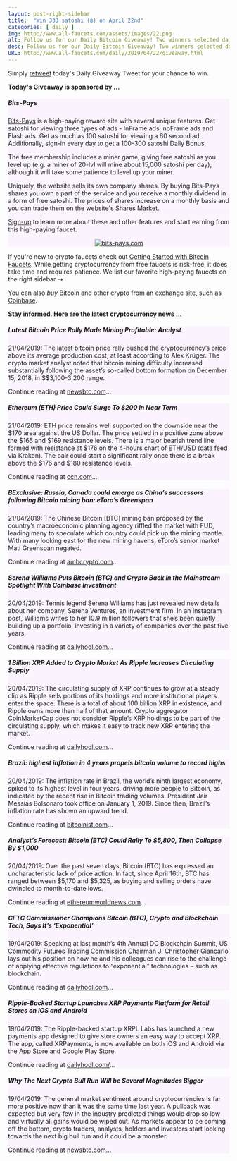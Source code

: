 ```yaml
---
layout: post-right-sidebar
title:  "Win 333 satoshi (฿) on April 22nd"
categories: [ daily ]
img: http://www.all-faucets.com/assets/images/22.png
alt: Follow us for our Daily Bitcoin Giveaway! Two winners selected daily!
desc: Follow us for our Daily Bitcoin Giveaway! Two winners selected daily!
URL: http://www.all-faucets.com/daily/2019/04/22/giveaway.html
---
```


Simply <a href="https://twitter.com/intent/user?screen_name=CryptoPayoff" target="_blank">retweet</a> today's Daily Giveaway Tweet for your chance to win.

<b>Today's Giveaway is sponsored by ...</b>

<div class="sidebar-section" style="background-color:#fbf4ff">
     <h5><span>Bits-Pays</span></h5>
     <a href="http://bit.ly/www-bits-pays" target="_blank">Bits-Pays</a> is a high-paying reward site with several unique features.
		 Get satoshi for viewing three types of ads - InFrame ads, noFrame ads and Flash ads. Get as much as 100 satoshi for viewing a 60 second ad.
		 Additionally, sign-in every day to get a 100-300 satoshi Daily Bonus.
		 <p> </p>
		 The free membership includes a miner game, giving free satoshi as you level up (e.g. a miner of 20-lvl will mine about 15,000 satoshi per day),
		 although it will take some patience to level up your miner.
		 <p> </p>
 		 Uniquely, the website sells its own company shares. By buying Bits-Pays shares you own a part of the service and you receive a monthly dividend in a form of free satoshi.
	   The prices of shares increase on a monthly basis and you can trade them on the website's Shares Market.
 		 <p> </p>
		 <a href="http://bit.ly/www-bits-pays" target="_blank">Sign-up</a> to learn more about these and other features and start earning from this high-paying faucet.
		 <p> </p>
		 <center><a href="http://bit.ly/www-bits-pays" target="_blank"><img src="http://www.all-faucets.com/assets/images/bits-pays.com-ad.png" alt="bits-pays.com"/></a></center>
</div>

If you're new to crypto faucets check out <a href="http://www.all-faucets.com/start.html">Getting Started with Bitcoin Faucets</a>. While getting cryptocurrency from free faucets is risk-free, it does take time and requires patience. We list our favorite high-paying faucets on the right sidebar ⇢

You can also <i>buy</i> Bitcoin and other crypto from an exchange site, such as <a href="http://bit.ly/www-coinbase" target="_blank">Coinbase</a>.

<b>Stay informed. Here are the latest cryptocurrency news ...</b>

<div class="sidebar-section" style="background-color:#fbf4ff">
     <h5><span>Latest Bitcoin Price Rally Made Mining Profitable: Analyst</span></h5>
     21/04/2019: The latest bitcoin price rally pushed the cryptocurrency’s price above its average production cost, at least according to Alex Krüger.
     The crypto market analyst noted that bitcoin mining difficulty increased substantially following the asset’s so-called bottom formation on December 15, 2018, in $$3,100-3,200 range.
		 <p> </p>
     Continue reading at <a href="https://www.newsbtc.com/2019/04/21/latest-bitcoin-price-rally-made-mining-profitable-analyst/" target="_blank">newsbtc.com</a>...
</div>

<div class="sidebar-section" style="background-color:#fbf4ff">
     <h5><span>Ethereum (ETH) Price Could Surge To $200 In Near Term</span></h5>
     21/04/2019: ETH price remains well supported on the downside near the $170 area against the US Dollar. The price settled in a positive zone above the $165 and $169 resistance levels. There is a major bearish trend line formed with resistance at $176 on the 4-hours chart of ETH/USD (data feed via Kraken). The pair could start a significant rally once there is a break above the $176 and $180 resistance levels.
		 <p> </p>
     Continue reading at <a href="https://www.ccn.com/crypto-rallies-3700-fake-trading-data" target="_blank">ccn.com</a>...
</div>

<div class="sidebar-section" style="background-color:#fbf4ff">
     <h5><span>BExclusive: Russia, Canada could emerge as China’s successors following Bitcoin mining ban: eToro’s Greenspan</span></h5>
     21/04/2019: The Chinese Bitcoin [BTC] mining ban proposed by the country’s macroeconomic planning agency riffled the market with FUD, leading many to speculate which country could pick up the mining mantle. With many looking east for the new mining havens, eToro’s senior market Mati Greenspan negated.
		 <p> </p>
     Continue reading at <a href="https://ambcrypto.com/exclusive-russia-canada-could-emerge-as-chinas-successors-following-bitcoin-mining-ban-etoros-greenspan/" target="_blank">ambcrypto.com</a>...
</div>

<div class="sidebar-section" style="background-color:#fbf4ff">
     <h5><span>Serena Williams Puts Bitcoin (BTC) and Crypto Back in the Mainstream Spotlight With Coinbase Investment</span></h5>
     20/04/2019: Tennis legend Serena Williams has just revealed new details about her company, Serena Ventures, an investment firm. In an Instagram post, Williams writes to her 10.9 million followers that she’s been quietly building up a portfolio, investing in a variety of companies over the past five years.
		 <p> </p>
     Continue reading at <a href="https://dailyhodl.com/2019/04/20/serena-williams-puts-bitcoin-btc-and-crypto-back-in-the-mainstream-spotlight-with-coinbase-investment/" target="_blank">dailyhodl.com</a>...
</div>


<div class="sidebar-section" style="background-color:#fbf4ff">
     <h5><span>1 Billion XRP Added to Crypto Market As Ripple Increases Circulating Supply</span></h5>
     20/04/2019: The circulating supply of XRP continues to grow at a steady clip as Ripple sells portions of its holdings and more institutional players enter the space. There is a total of about 100 billion XRP in existence, and Ripple owns more than half of that amount. Crypto aggregator CoinMarketCap does not consider Ripple’s XRP holdings to be part of the circulating supply, which makes it easy to track new XRP entering the market.
		 <p> </p>
     Continue reading at <a href="https://dailyhodl.com/2019/04/20/1-billion-xrp-added-to-crypto-market-as-ripple-increases-circulating-supply/" target="_blank">dailyhodl.com</a>...
</div>

<div class="sidebar-section" style="background-color:#fbf4ff">
     <h5><span>Brazil: highest inflation in 4 years propels bitcoin volume to record highs</span></h5>
     20/04/2019: The inflation rate in Brazil, the world’s ninth largest economy, spiked to its highest level in four years, driving more people to Bitcoin, as indicated by the recent rise in Bitcoin trading volumes. President Jair Messias Bolsonaro took office on January 1, 2019. Since then, Brazil’s inflation rate has shown an upward trend.
		 <p> </p>
     Continue reading at <a href="https://bitcoinist.com/brazil-highest-inflation-in-4-years-amid-record-bitcoin-trading-volume/" target="_blank">bitcoinist.com</a>...
</div>

<div class="sidebar-section" style="background-color:#fbf4ff">
     <h5><span>Analyst’s Forecast: Bitcoin (BTC) Could Rally To $5,800, Then Collapse By $1,000</span></h5>
     20/04/2019: Over the past seven days, Bitcoin (BTC) has expressed an uncharacteristic lack of price action. In fact, since April 16th, BTC has ranged between $5,170 and $5,325, as buying and selling orders have dwindled to month-to-date lows.
     <p> </p>
     Continue reading at <a href="https://ethereumworldnews.com/analysts-forecast-bitcoin-btc-could-rally-to-5800-then-collapse-by-1000/" target="_blank">ethereumworldnews.com</a>...
</div>

<div class="sidebar-section" style="background-color:#fbf4ff">
     <h5><span>CFTC Commissioner Champions Bitcoin (BTC), Crypto and Blockchain Tech, Says It’s ‘Exponential’</span></h5>
     19/04/2019: Speaking at last month’s 4th Annual DC Blockchain Summit, US Commodity Futures Trading Commission Chairman J. Christopher Giancarlo lays out his position on how he and his colleagues can rise to the challenge of applying effective regulations to “exponential” technologies – such as blockchain.
		 <p> </p>
     Continue reading at <a href="https://dailyhodl.com/2019/04/19/cftc-commissioner-champions-bitcoin-btc-crypto-and-blockchain-tech-says-its-exponential/" target="_blank">dailyhodl.com</a>...
</div>

<div class="sidebar-section" style="background-color:#fbf4ff">
     <h5><span>Ripple-Backed Startup Launches XRP Payments Platform for Retail Stores on iOS and Android</span></h5>
     19/04/2019: The Ripple-backed startup XRPL Labs has launched a new payments app designed to give store owners an easy way to accept XRP. The app, called XRPayments, is now available on both iOS and Android via the App Store and Google Play Store.
		 <p> </p>
     Continue reading at <a href="https://dailyhodl.com/2019/04/19/ripple-backed-startup-launches-xrp-payments-platform-for-retail-stores-on-ios-and-android/" target="_blank">dailyhodl.com/</a>...
</div>

<div class="sidebar-section" style="background-color:#fbf4ff">
     <h5><span>Why The Next Crypto Bull Run Will be Several Magnitudes Bigger</span></h5>
     19/04/2019: The general market sentiment around cryptocurrencies is far more positive now than it was the same time last year. A pullback was expected but very few in the industry predicted things would drop so low and virtually all gains would be wiped out. As markets appear to be coming off the bottom, crypto traders, analysts, holders and investors start looking towards the next big bull run and it could be a monster.
		 <p> </p>
     Continue reading at <a href="https://www.newsbtc.com/2019/04/19/why-the-next-crypto-bull-run-will-be-several-magnitudes-bigger/" target="_blank">newsbtc.com</a>...
</div>
